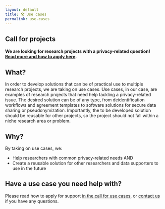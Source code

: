 ```yaml
---
layout: default
title: 🛠️ Use cases
permalink: use-cases
---
```


## Call for projects
<h4>We are looking for research projects with a privacy-related question! <a href="https://utrechtuniversity.github.io/dataprivacyproject/assets/docs/Call_for_use_cases.pdf" target="_blank">Read more and how to apply here</a>.</h4>


## What?
In order to develop solutions that can be of practical use to multiple research projects, we are taking on use cases. Use cases, in our case, are examples of research projects that need help tackling a privacy-related issue. The desired solution can be of any type, from deidentification workflows and agreement templates to software solutions for secure data sharing or pseudonymization. Importantly, the to be developed solution should be reusable for other projects, so the project should not fall within a niche research area or problem.

## Why?
By taking on use cases, we:
- Help researchers with common privacy-related needs AND
- Create a reusable solution for other researchers and data supporters to use in the future

## Have a use case you need help with?
Please read how to apply for support <a href="https://utrechtuniversity.github.io/dataprivacyproject/assets/docs/Call_for_use_cases.pdf" target="_blank">in the call for use cases</a>, or [contact us](contact) if you have any questions.
